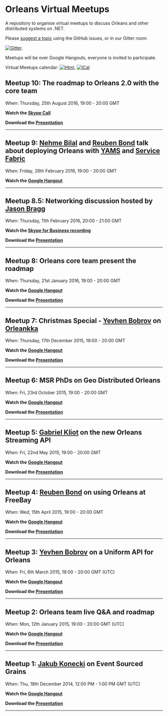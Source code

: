 # Orleans Virtual Meetups

A repository to organise virtual meetups to discuss Orleans and other distributed systems on .NET.

Please [suggest a topic](https://github.com/OrleansContrib/meetups/issues/1) using the GitHub issues, or in our Gitter room:

[![Gitter](https://badges.gitter.im/Join%20Chat.svg)](https://gitter.im/dotnet/orleans?utm_source=badge&utm_medium=badge&utm_campaign=pr-badge).

Meetups will be over Google Hangouts, everyone is invited to participate.

Virtual Meetups calendar:
[![Html](https://calendar.google.com/calendar/images/html.gif)](https://calendar.google.com/calendar/embed?src=rtb9s52eh8dlarv8ev44pr1m8o%40group.calendar.google.com&ctz=Etc%2FGMT),
[![ICal](https://calendar.google.com/calendar/images/ical.gif)](https://calendar.google.com/calendar/ical/rtb9s52eh8dlarv8ev44pr1m8o%40group.calendar.google.com/public/basic.ics)

## Meetup 10: The roadmap to Orleans 2.0 with the core team

When: Thursday, 25th August 2016, 19:00 - 20:00 GMT

__Watch the [Skype Call](https://youtu.be/_SbIbYkY88o)__

__Download the [Presentation][VM-10]__

---

## Meetup 9:  [Nehme Bilal](https://github.com/nehmebilal) and [Reuben Bond](https://github.com/ReubenBond) talk about deploying Orleans with [YAMS](https://github.com/Microsoft/Yams) and [Service Fabric](https://azure.microsoft.com/en-gb/documentation/articles/service-fabric-overview/)

When: Friday, 26th February 2016, 19:00 - 20:00 GMT

__Watch the [Google Hangout](https://youtu.be/w__D7gnqeZ0)__

---

## Meetup 8.5: Networking discussion hosted by [Jason Bragg](https://github.com/jason-bragg)

When: Thursday, 11th February 2016, 20:00 - 21:00 GMT

__Watch the [Skype for Business recording](https://youtu.be/F1Yoe88HEvg)__

__Download the [Presentation][VM-8.5]__

---

## Meetup 8: Orleans core team present the roadmap

When: Thursday, 21st January 2016, 19:00 - 20:00 GMT

__Watch the [Google Hangout](https://www.youtube.com/watch?v=4BiCyhvSOs4)__

__Download the [Presentation][VM-8]__

---

## Meetup 7: Christmas Special - [Yevhen Bobrov](https://github.com/yevhen) on [Orleankka](https://github.com/yevhen/Orleankka)

When: Thursday, 17th December 2015, 19:00 - 20:00 GMT

__Watch the [Google Hangout](https://www.youtube.com/watch?v=FKL-PS8Q9ac)__

__Download the [Presentation][VM-7]__

---

## Meetup 6: MSR PhDs on Geo Distributed Orleans

When: Fri, 23rd October 2015, 19:00 - 20:00 GMT

__Watch the [Google Hangout](https://www.youtube.com/watch?v=fOl8ophHtug)__

__Download the [Presentation][VM-6]__

---

## Meetup 5: [Gabriel Kliot](https://github.com/gabikliot) on the new Orleans Streaming API

When: Fri, 22nd May 2015, 19:00 - 20:00 GMT

__Watch the [Google Hangout](https://www.youtube.com/watch?v=eSepBlfY554)__

__Download the [Presentation][VM-5]__

---

## Meetup 4: [Reuben Bond](https://github.com/ReubenBond) on using Orleans at FreeBay

When: Wed, 15th April 2015, 19:00 - 20:00 GMT

__Watch the [Google Hangout](https://www.youtube.com/watch?v=56Xz68lTB9c)__

__Download the [Presentation][VM-4]__

---

## Meetup 3: [Yevhen Bobrov](https://github.com/yevhen) on a Uniform API for Orleans

When: Fri, 6th March 2015, 19:00 - 20:00 GMT (UTC)

__Watch the [Google Hangout](https://www.youtube.com/watch?v=07Up88bpl20)__

__Download the [Presentation][VM-3]__

---

## Meetup 2: Orleans team live Q&A and roadmap

When: Mon, 12th January 2015, 19:00 - 20:00 GMT (UTC)

__Watch the [Google Hangout](https://www.youtube.com/watch?v=D4kJKSFfNjI)__

__Download the [Presentation][None]__

---

## Meetup 1: [Jakub Konecki](https://github.com/jkonecki) on Event Sourced Grains

When: Thu, 18th December 2014, 12:00 PM - 1:00 PM GMT (UTC)

__Watch the [Google Hangout](http://www.youtube.com/watch?v=6COQ8XzloPg)__

__Download the [Presentation][None]__

---

[None]: https://www.google.com/?q=sorry%2C+this+presentation+is+not+found
[VM-3]: https://github.com/dotnet/orleans/blob/gh-pages/Presentations/(VM03)%20Uniform%20Api%20is%2042.pptx?raw=true
[VM-4]: http://dotnet.github.io/orleans/Presentations/VM-4%20-%20Using%20Orleans%20at%20FreeBay.pptx
[VM-5]: https://github.com/dotnet/orleans/blob/gh-pages/Presentations/Orleans%20Streaming%20-%20Virtual%20meetup%20-%205-22-2015.pptx?raw=true
[VM-6]: http://dotnet.github.io/orleans/Presentations/VM-6%20-%20Orleans-Geo-Replication.pptx
[VM-7]: https://github.com/dotnet/orleans/blob/gh-pages/Presentations/(VM07)%20Orleankka%20Functional%20API%20for%20Orleans.pptx?raw=true 
[VM-8]: https://github.com/dotnet/orleans/blob/gh-pages/Presentations/Orleans%20Roadmap%201-21-2016.pptx?raw=true
[VM-8.5]: http://dotnet.github.io/orleans/Presentations/VM-8.5%20-%20Orleans%20Networking.pptx
[VM-10]: https://github.com/dotnet/orleans/blob/gh-pages/Presentations/VM-10%20-%20Orleans%202.0%20plan.pptx?raw=true
